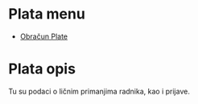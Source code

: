 # Plata menu

- [Obračun Plate](ob602_sr/ob602_sr.md)

# Plata opis

Tu su podaci o ličnim primanjima radnika, kao i prijave.
